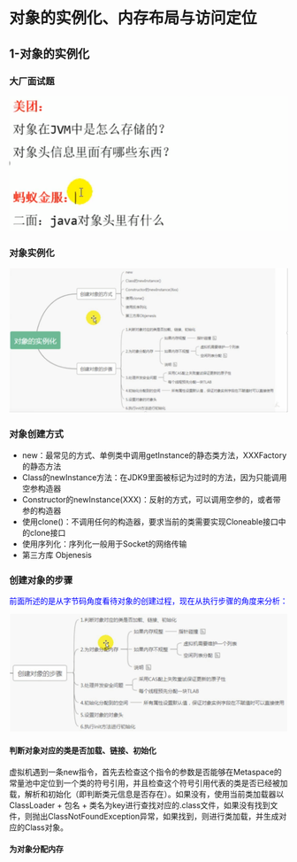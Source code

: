 # 对象的实例化、内存布局与访问定位

## 1-对象的实例化

### 大厂面试题

![image-20230302180244306](对象的实例化、内存布局与访问定位.assets/image-20230302180244306.png)

### 对象实例化

![image-20230302180314341](对象的实例化、内存布局与访问定位.assets/image-20230302180314341.png)

### 对象创建方式

- new：最常见的方式、单例类中调用getInstance的静态类方法，XXXFactory的静态方法
- Class的newInstance方法：在JDK9里面被标记为过时的方法，因为只能调用空参构造器
- Constructor的newInstance(XXX)：反射的方式，可以调用空参的，或者带参的构造器
- 使用clone()：不调用任何的构造器，要求当前的类需要实现Cloneable接口中的clone接口
- 使用序列化：序列化一般用于Socket的网络传输
- 第三方库 Objenesis

### 创建对象的步骤

<font color='blue'>前面所述的是从字节码角度看待对象的创建过程，现在从执行步骤的角度来分析：</font>

![image-20230302181257685](对象的实例化、内存布局与访问定位.assets/image-20230302181257685.png)

#### 判断对象对应的类是否加载、链接、初始化

虚拟机遇到一条new指令，首先去检查这个指令的参数是否能够在Metaspace的常量池中定位到一个类的符号引用，并且检查这个符号引用代表的类是否已经被加载，解析和初始化（即判断类元信息是否存在）。如果没有，使用当前类加载器以ClassLoader + 包名 + 类名为key进行查找对应的.class文件，如果没有找到文件，则抛出ClassNotFoundException异常，如果找到，则进行类加载，并生成对应的Class对象。

#### 为对象分配内存